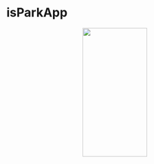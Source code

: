 # isParkApp

<p align="center">
<img src="https://user-images.githubusercontent.com/32553624/186132446-35e5afd5-342e-437f-adea-ce7aaaa1347e.png" width="150" height="300" />
 
  </p>
